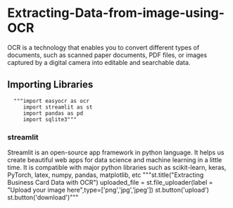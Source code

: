 # Extracting-Data-from-image-using-OCR
  OCR is a technology that enables you to convert different types of documents, such as scanned paper documents, 
  PDF files, or images captured by a digital camera into editable and searchable data.
## Importing Libraries
      """import easyocr as ocr
         import streamlit as st
         import pandas as pd
         import sqlite3"""
### streamlit
Streamlit is an open-source app framework in python language.
It helps us create beautiful web apps for data science and machine learning in a little time. 
It is compatible with major python libraries such as scikit-learn, keras, PyTorch, latex, numpy, pandas, matplotlib, etc
      """st.title("Extracting Business Card Data with OCR")
         uploaded_file = st.file_uploader(label = "Upload your image here",type=['png','jpg','jpeg'])
         st.button('upload')
         st.button('download')"""
       
       
       
